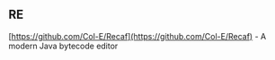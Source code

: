 

## RE

[https://github.com/Col-E/Recaf](https://github.com/Col-E/Recaf) - A modern Java bytecode editor

